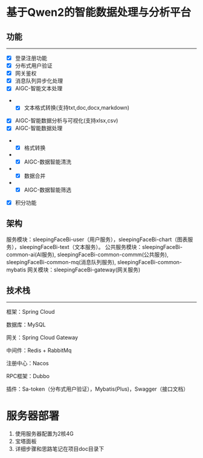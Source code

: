 # 基于Qwen2的智能数据处理与分析平台

## 功能
***
+ [x] 登录注册功能
+ [X] 分布式用户验证
+ [X] 网关鉴权
+ [x] 消息队列异步化处理
+ [x] AIGC-智能文本处理
+ + [x] 文本格式转换(支持txt,doc,docx,markdown)
+ [x] AIGC-智能数据分析与可视化(支持xlsx,csv)
+ [x] AIGC-智能数据处理
+ + [x] 格式转换
+ + [x] AIGC-数据智能清洗
+ + [x] 数据合并
+ + [x] AIGC-数据智能筛选
+ [x] 积分功能

## 架构
服务模块：sleepingFaceBi-user（用户服务），sleepingFaceBi-chart（图表服务），sleepingFaceBi-text（文本服务）。
公共服务模块：sleepingFaceBi-common-ai(AI服务), sleepingFaceBi-common-commm(公共服务), sleepingFaceBi-common-mq(消息队列服务), sleepingFaceBi-common-mybatis
网关模块：sleepingFaceBi-gateway(网关服务)

## 技术栈
***
框架：Spring Cloud 

数据库：MySQL

网关：Spring Cloud Gateway

中间件：Redis + RabbitMq

注册中心：Nacos

RPC框架：Dubbo

插件：Sa-token（分布式用户验证），Mybatis(Plus)，Swagger（接口文档）

# 服务器部署
1. 使用服务器配置为2核4G
2. 宝塔面板
3. 详细步骤和思路笔记在项目doc目录下





